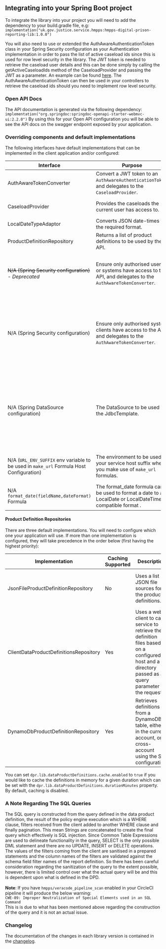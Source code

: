 ## Integrating into your Spring Boot project
To integrate the library into your project you will need to add the dependency to your build.gradle file, e.g:
`implementation("uk.gov.justice.service.hmpps:hmpps-digital-prison-reporting-lib:1.0.0")`

You will also need to use or extended the AuthAwareAuthenticationToken class in your Spring Security configuration as your Authentication implementation in order to pass the list of active caseload ids since this is used
for row level security in the library. 
The JWT token is needed to retrieve the caseload user details and this can be done simply by calling the getActiveCaseloadIds method of the CaseloadProvider and passing the JWT as a parameter.
An example can be found [here](https://github.com/ministryofjustice/hmpps-digital-prison-reporting-lib/blob/main/src/main/kotlin/uk/gov/justice/digital/hmpps/digitalprisonreportinglib/security/DefaultDprAuthAwareTokenConverter.kt#L13).
The AuthAwareAuthenticationToken can then be used in your controllers to retrieve the caseload ids should you need to implement row level security. 

### Open API Docs
The API documentation is generated via the following dependency:
`implementation("org.springdoc:springdoc-openapi-starter-webmvc-ui:2.2.0")`
By using this for your Open API configuration you will be able to see the API docs on the swagger endpoint exposed by your application.

### Overriding components and default implementations

The following interfaces have default implementations that can be implemented in the client application and/or configured:

| Interface                                                                               | Purpose                                                                                                         | Default implementation                                                                                                                                                                                                                                                                                                                                                                                                                                                                                    | Default configuration                                                                                                                                                                                                                                                                                                                                                                                                                                                                                                                    |
|-----------------------------------------------------------------------------------------|-----------------------------------------------------------------------------------------------------------------|-----------------------------------------------------------------------------------------------------------------------------------------------------------------------------------------------------------------------------------------------------------------------------------------------------------------------------------------------------------------------------------------------------------------------------------------------------------------------------------------------------------|------------------------------------------------------------------------------------------------------------------------------------------------------------------------------------------------------------------------------------------------------------------------------------------------------------------------------------------------------------------------------------------------------------------------------------------------------------------------------------------------------------------------------------------|
| AuthAwareTokenConverter                                                                 | Convert a JWT token to an `AuthAwareAuthenticationToken`, and delegates to the `CaseloadProvider`.              | `DefaultAuthAwareTokenConverter`: Extracts roles and delegates caseload provision - uses the `CaseloadProvider` implementation in the context.                                                                                                                                                                                                                                                                                                                                                            | N/A                                                                                                                                                                                                                                                                                                                                                                                                                                                                                                                                      |
| CaseloadProvider                                                                        | Provides the caseloads the current user has access to.                                                          | `DefaultCaseloadProvider`: Requests caseloads from the configured endpoint.                                                                                                                                                                                                                                                                                                                                                                                                                               | Set `dpr.lib.caseloads.host` to the Nomis User API host. Optionally set `dpr.lib.caseloads.path` (defaults to `me/caseloads`).                                                                                                                                                                                                                                                                                                                                                                                                           |
| LocalDateTypeAdaptor                                                                    | Converts JSON date-times to the required format.                                                                | `IsoLocalDateTypeAdaptor`: Converts to the format "yyyy-MM-dd".                                                                                                                                                                                                                                                                                                                                                                                                                                           | N/A                                                                                                                                                                                                                                                                                                                                                                                                                                                                                                                                      |
| ProductDefinitionRepository                                                             | Returns a list of product definitions to be used by the API.                                                    | See below.                                                                                                                                                                                                                                                                                                                                                                                                                                                                                                |                                                                                                                                                                                                                                                                                                                                                                                                                                                                                                                                          |
| ~~N/A (Spring Security configuration)~~  - _Deprecated_                                 | Ensure only authorised users or systems have access to the API, and delegates to the `AuthAwareTokenConverter`. | `DprResourceServerConfiguration` : Requires the user to have the specified role - uses the `AuthAwareTokenConverter` implementation in the context.                                                                                                                                                                                                                                                                                                                                                       | Set `dpr.lib.user.role` to the required user role. If not set, this implementation is disabled. Additionally, `spring.security.oauth2.resourceserver.jwt.jwk-set-uri` should be set to the authentication server's JWKS file (e.g. `${hmpps.auth.url}/.well-known/jwks.json`).                                                                                                                                                                                                                                                           |
| N/A (Spring Security configuration)                                                     | Ensure only authorised system clients have access to the API, and delegates to the `AuthAwareTokenConverter`.   | `DprSystemAuthResourceConfiguration` : Requires the system to have the specified role - uses the `AuthAwareTokenConverter` implementation in the context.                                                                                                                                                                                                                                                                                                                                                 | Set `dpr.lib.system.role` to the required system role. If not set, this implementation is disabled. Additionally, a `WebClient` bean of name `manageUsersWebClient` must be provided configured with its own system token and having the role `USER_PERMISSIONS__RO`.  This allows calls to the manage user api to get roles and caseloads. In addition, spring.security.oauth2.resourceserver.jwt.jwk-set-uri` should be set to the authentication server's JWKS file (e.g. `${hmpps.auth.url}/.well-known/jwks.json`).                 |
| N/A (Spring DataSource configuration)                                                   | The DataSource to be used by the JdbcTemplate.                                                                  | By default the library will use the Spring default DataSource requiring its configuration properties under `spring.datasource`                                                                                                                                                                                                                                                                                                                                                                            | No default properties set. These will need to be set under `spring.datasource` for the default DataSource. If you wish to use your own DataSource you will need to create a DataSource Bean inside a `@Configuration` class with the name of the Datasource being the same as the datasource name defined in your data product definition. For example: `@Bean("external-movements") fun createExternalMovementsDataSource(): DataSource {...}`. You can name the DataSource properties as you prefer as this is your custom DataSource. |
| N/A (`URL_ENV_SUFFIX` env variable to be used in `make_url` Formula Host Configuration) | The environment to be used as your service host suffix when you make use of `make_url` formulas.                | There is no default value. You will need to set the value of the `URL_ENV_SUFFIX` env variable to be used as your service host suffix when you make use of `make_url` formulas. Example formula: `make_url('https://prisoner-${env}.digital.prison.service.justice.gov.uk/prisoner/${prisonNumber}',${name},TRUE)` The `${env}` placeholder will be replaced by the value of your `URL_ENV_SUFFIX` env variable. If you do not set this the `-${env}` part will be removed from the interpolated formula. | N/A                                                                                                                                                                                                                                                                                                                                                                                                                                                                                                                                      |
| N/A `format_date(fieldName,dateFormat)` Formula                                         | The format_date formula can be used to format a date to a LocalDate or LocalDateTime compatible format .        | There is no default value. The first parameter is the name of the date column in this format: ${date} and the second parameter is a string with the date format. Examples for a given date time of 1st June 2023 12:00 : (1) format_date(${date},"dd/MM/yyyy") Results in: 01/06/2023 (2) format_date(${date},"dd/MM/yyyy hh:mm") Results in: 01/06/2023 12:00.                                                                                                                                           | N/A                                                                                                                                                                                                                                                                                                                                                                                                                                                                                                                                      |

#### Product Definition Repositories

There are three default implementations. You will need to configure which one your application will use.
If more than one implementation is configured, they will take precedence in the order below (first having the highest priority):

| Implementation                         | Caching Supported | Description                                                                                                                                                | Properties to configure                                                                                                                                                                                                                                                                                                           |
|----------------------------------------|-------------------|------------------------------------------------------------------------------------------------------------------------------------------------------------|-----------------------------------------------------------------------------------------------------------------------------------------------------------------------------------------------------------------------------------------------------------------------------------------------------------------------------------|
| JsonFileProductDefinitionRepository    | No                | Uses a list of JSON file sources for the product definitions.                                                                                              | In order to read from a list of definition files set `dpr.lib.definition.locations` to a comma separated list of the locations of the source files which can be created in the client application.                                                                                                                                |
| ClientDataProductDefinitionsRepository | Yes               | Uses a web client to call a service to retrieve the definition files based on a configured host and a directory passed as a query parameter in the request | In order to retrieve the data product definition files form another service with the use of a web client set `dpr.lib.dataProductDefinitions.host` to the host name of the application which will serve your definition files. The path to the definitions directory will need to be passed as a query parameter to your requests |
| DynamoDbProductDefinitionRepository    | Yes               | Retrieves definitions from a DynamoDB table, either in the current account, or cross-account using the STS configuration.                                  | Setting `dpr.lib.aws.dynamodb.enabled` to `true` enables the DynamoDB table source. Further configuration can be found in the `AwsProperties.DynamoDB` class.                                                                                                                                                                     |

You can set `dpr.lib.dataProductDefinitions.cache.enabled` to `true` if you would like to cache the definitions in memory for a given duration which can be set with the `dpr.lib.dataProductDefinitions.durationMinutes` property.
By default, caching is disabled.

### A Note Regarding The SQL Queries
The SQL query is constructed from the query defined in the data product definition, the result of the policy engine execution which is a WHERE clause, 
filters received from the client added to another WHERE clause and finally pagination.
This mean Strings are concatenated to create the final query which effectively is SQL injection.
Since Common Table Expressions are used to delineate functionality in the query, SELECT is the only possible DML statement and there are no UPDATE, INSERT or DELETE operations.
The values of the filters coming from the client are sanitised in a prepared statements and the column names of the filters are validated against the schema field filter names of the report definition. 
So there has been careful consideration regarding the sanitization of the query to the extent possible, however, there is limited control over what the actual query will be and this is dependent upon what is defined in the DPD.
</br></br>**Note**: If you have `hmpps/veracode_pipeline_scan` enabled in your CircleCI pipeline it will produce the below warning:</br>
`CWE-89: Improper Neutralization of Special Elements used in an SQL Command`</br>
This is is due to what has been mentioned above regarding the construction of the query and it is not an actual issue.

### Changelog

The documentation of the changes in each library version is contained in the [changelog](CHANGELOG.md). 